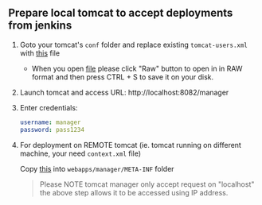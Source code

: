 ## Prepare local tomcat to accept deployments from jenkins

1.  Goto your tomcat's `conf` folder and replace existing `tomcat-users.xml` with [this](./tomcat-users.xml) file

    - When you open [file](./tomcat-users.xml) please click "Raw" button to open in in RAW format and then press CTRL + S to save it on your disk.

2.  Launch tomcat and access URL:
        http://localhost:8082/manager

3.  Enter credentials:

    ```yaml
    username: manager
    password: pass1234
    ```

4.  For deployment on REMOTE tomcat (ie. tomcat running on different machine, your need `context.xml` file)

    Copy [this](./context.xml) into `webapps/manager/META-INF` folder

    > Please NOTE tomcat manager only accept request on "localhost" the above step allows it to be accessed using IP address.